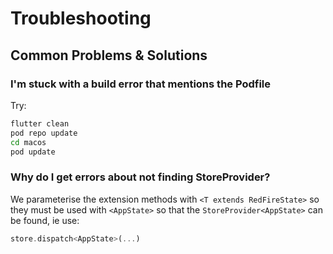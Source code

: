 # Troubleshooting

## Common Problems & Solutions

### I'm stuck with a build error that mentions the Podfile

Try:

```sh
flutter clean
pod repo update
cd macos
pod update
```

### Why do I get errors about not finding StoreProvider?

We parameterise the extension methods with `<T extends RedFireState>` so they must be used with `<AppState>` so that the `StoreProvider<AppState>` can be found, ie use:

```Dart
store.dispatch<AppState>(...) 
```

